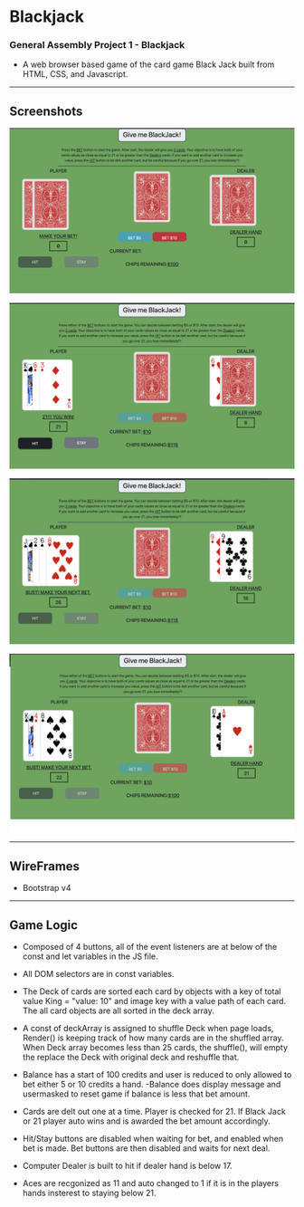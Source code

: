 # Blackjack
 ### General Assembly Project 1 - Blackjack

- A web browser based game of the card game Black Jack built from HTML, CSS, and Javascript.

---
## Screenshots

![alt text](https://github.com/killerwhiteshark/blackjack/blob/master/gameScreenShots/titleScreenshot.png?raw=true "Title Screen")

![alt text](https://github.com/killerwhiteshark/blackjack/blob/master/gameScreenShots/playerWin.png?raw=true "Player wins!")

![alt text](https://github.com/killerwhiteshark/blackjack/blob/master/gameScreenShots/playerTurn.png?raw=true "Player in turn")

![alt text](https://github.com/killerwhiteshark/blackjack/blob/master/gameScreenShots/dealerWin.png?raw=true "Player busts, Dealer wins!")

---- 
## WireFrames

- Bootstrap v4

---

## Game Logic

- Composed of 4 buttons, all of the event listeners are at below of the const and let variables in the JS file. 
- All DOM selectors are in const variables.

- The Deck of cards are sorted each card by objects with a key of total value King = "value: 10" and image key with a value path of each card.
 The all card objects are all sorted in the deck array. 
 - A const of deckArray is assigned to shuffle Deck when page loads, Render() is keeping track of how many cards are in the shuffled array. When Deck array becomes less than 25 cards, the shuffle(), will empty the replace the Deck with original deck and reshuffle that. 

- Balance has a start of 100 credits and user is reduced to only allowed to bet either 5 or 10 credits a hand. 
-Balance does display message and usermasked to reset game if balance is less that bet amount.

- Cards are delt out one at a time. Player is checked for 21. If Black Jack or 21 player auto wins and is awarded the bet amount accordingly. 

- Hit/Stay buttons are disabled when waiting for bet, and enabled when bet is made. Bet buttons are then disabled and waits for next deal. 

- Computer Dealer is built to hit if dealer hand is below 17. 

- Aces are recgonized as 11 and auto changed to 1 if it is in the players hands insterest to staying below 21. 